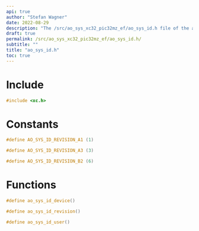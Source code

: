 ```yaml
---
api: true
author: "Stefan Wagner"
date: 2022-08-29
description: "The /src/ao_sys_xc32_pic32mz_ef/ao_sys_id.h file of the ao real-time operating system."
draft: true
permalink: /src/ao_sys_xc32_pic32mz_ef/ao_sys_id.h/
subtitle: ""
title: "ao_sys_id.h"
toc: true
---
```


# Include

```c
#include <xc.h>
```

# Constants

```c
#define AO_SYS_ID_REVISION_A1 (1)
```

```c
#define AO_SYS_ID_REVISION_A3 (3)
```

```c
#define AO_SYS_ID_REVISION_B2 (6)
```

# Functions

```c
#define ao_sys_id_device()
```

```c
#define ao_sys_id_revision()
```

```c
#define ao_sys_id_user()
```

